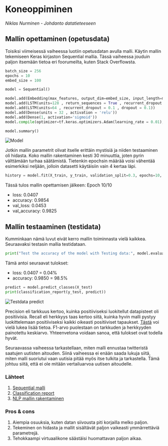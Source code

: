 # Koneoppiminen

_Niklas Nurminen - Johdanto datatieteeseen_

## Mallin opettaminen (opetusdata)

Toisiksi viimeisessä vaiheessa luotiin opetusdatan avulla malli. Käytin mallin tekemiseen Keras kirjaston Sequential mallia. Tässä vaiheessa jouduin paljon itsemään tietoa eri foorumeilta, kuten Stack Overflowsta.

```python
batch_size = 256
epochs = 10
embed_size = 100

model = Sequential()

model.add(Embedding(max_features, output_dim=embed_size, input_length=maxlen, trainable=False))
model.add(LSTM(units=128 , return_sequences = True , recurrent_dropout = 0.25 , dropout = 0.25))
model.add(LSTM(units=64 , recurrent_dropout = 0.1 , dropout = 0.1))
model.add(Dense(units = 32 , activation = 'relu'))
model.add(Dense(1, activation='sigmoid'))
model.compile(optimizer=tf.keras.optimizers.Adam(learning_rate = 0.01), loss='binary_crossentropy', metrics=['accuracy'])

model.summary()
```

![Model](./pictures/model.png)

Jotkin mallin parametrit olivat itselle erittäin mystisiä ja niiden testaaminen oli hidasta. Koko mallin rakentaminen kesti 30 minuuttia, joten pyrin välttämään turhaa säätämistä. Tietenkin epochsin määrää voisi vähentää esimerkiksi neljään, jolloin datasetti käytäisiin vain 4 kertaa läpi.

```python
history = model.fit(X_train, y_train, validation_split=0.3, epochs=10, batch_size=batch_size, shuffle=True, verbose = 1)
```

Tässä tulos mallin opettamisen jälkeen: Epoch 10/10
* loss: 0.0407 
* accuracy: 0.9854 
* val_loss: 0.0453 
* val_accuracy: 0.9825

## Mallin testaaminen (testidata)

Kumminkaan nämä luvut eivät kerro mallin toiminnasta vielä kaikkea. Seuraavaksi testasin mallia testidataan.

```python
print("Test the accuracy of the model with Testing data:", model.evaluate(X_test, y_test))
```

Tämä antoi seuraavat tulokset: 
* loss: 0.0407 = 0.04%
* accuracy: 0.9850 = 98.5%

```python
predict = model.predict_classes(X_test)
print(classification_report(y_test, predict))
```

![Testdata predict](./pictures/testidata_ennusteet.png)

Precision eli tarkkuus kertoo, kuinka positiiviseksi luokitellut datapisteet oli positiivisia. Recall eli herkkyys taas kertoo siitä, kuinka hyvin malli pystyy luokittelemaan positiiviseksi kaikki oikeasti positiiviset tapaukset. [Tästä](https://en.wikipedia.org/wiki/Precision_and_recall) voi vielä lukea lisää tietoa. F1-arvo puolestaan on tarkkuden ja herkkyyden painotettu keskiarvo. Yhteenvetona voidaan sanoa, että tulokset ovat todella hyvät.

Seuraavassa vaiheessa tarkastellaan, miten malli ennustaa twitteristä saatujen uutisten aitouden. Siinä vaiheessa ei enään saada lukuja siitä, miten malli suoriutui vaan uutisia pitää myös itse tulkita ja tarkastella. Tämä johtuu siitä, että ei ole mitään vertailuarvoa uutisen aitoudelle.

### Lähteet
1. [Sequential malli](https://keras.io/guides/sequential_model/)
2. [Classification report](https://scikit-learn.org/stable/modules/generated/sklearn.metrics.classification_report.html)
3. [NLP mallin rakentaminen](https://blog.dominodatalab.com/deep-learning-illustrated-building-natural-language-processing-models)

### Pros & cons
1. Aiempia osuuksia, kuten datan siivousta piti korjailla melko paljon.
2. Tekeminen on hidasta ja mallit sisältävät paljon vaikeasti ymmärrettäviä parametrejä.
3. Tehokkaampi virtuaalikone säästäisi huomattavan paljon aikaa.